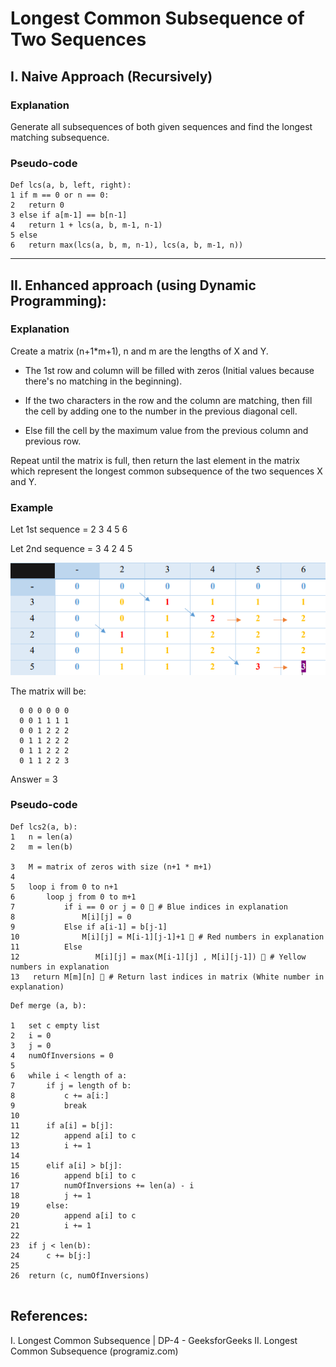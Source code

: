 # Longest Common Subsequence of Two Sequences

## I. Naive Approach (Recursively)

### Explanation

Generate all subsequences of both given sequences and find the longest matching subsequence.

### Pseudo-code

```Pseudo
Def lcs(a, b, left, right):
1 if m == 0 or n == 0:
2   return 0
3 else if a[m-1] == b[n-1]
4   return 1 + lcs(a, b, m-1, n-1)
5 else
6   return max(lcs(a, b, m, n-1), lcs(a, b, m-1, n))
```

---

## II. Enhanced approach (using Dynamic Programming):

### Explanation

Create a matrix (n+1*m+1), n and m are the lengths of X and Y.

- The 1st row and column will be filled with zeros (Initial values because there's no matching in the beginning).

- If the two characters in the row and the column are matching, then fill the cell by adding one to the number in the previous diagonal cell.

- Else fill the cell by the maximum value from the previous column and previous row.

Repeat until the matrix is full, then return the last element in the matrix which represent the
longest common subsequence of the two sequences X and Y.

### Example

Let 1st sequence = 2 3 4 5 6

Let 2nd sequence = 3 4 2 4 5

![Matrix](./exampleDP.png)

The matrix will be:

```
  0 0 0 0 0 0
  0 0 1 1 1 1
  0 0 1 2 2 2
  0 1 1 2 2 2
  0 1 1 2 2 2
  0 1 1 2 2 3
```

Answer = 3

### Pseudo-code

```Pseudo
Def lcs2(a, b):
1	n = len(a)
2	m = len(b)

3   M = matrix of zeros with size (n+1 * m+1)
4
5   loop i from 0 to n+1
6       loop j from 0 to m+1
7           if i == 0 or j = 0  # Blue indices in explanation 
8               M[i][j] = 0
9           Else if a[i-1] = b[j-1]
10              M[i][j] = M[i-1][j-1]+1  # Red numbers in explanation
11          Else
12          	   M[i][j] = max(M[i-1][j] , M[i][j-1])  # Yellow numbers in explanation 
13   return M[m][n]  # Return last indices in matrix (White number in explanation)

```

```Pseudo
Def merge (a, b):

1   set c empty list
2   i = 0
3   j = 0
4   numOfInversions = 0
5
6   while i < length of a:
7       if j = length of b:
8           c += a[i:]
9           break
10
11      if a[i] = b[j]:
12          append a[i] to c
13          i += 1
14
15      elif a[i] > b[j]:
16          append b[i] to c
17          numOfInversions += len(a) - i
18          j += 1
19      else:
20          append a[i] to c
21          i += 1
22
23  if j < len(b):
24      c += b[j:]
25
26  return (c, numOfInversions)


```

## References:

I.	Longest Common Subsequence | DP-4 - GeeksforGeeks
II.	Longest Common Subsequence (programiz.com)
